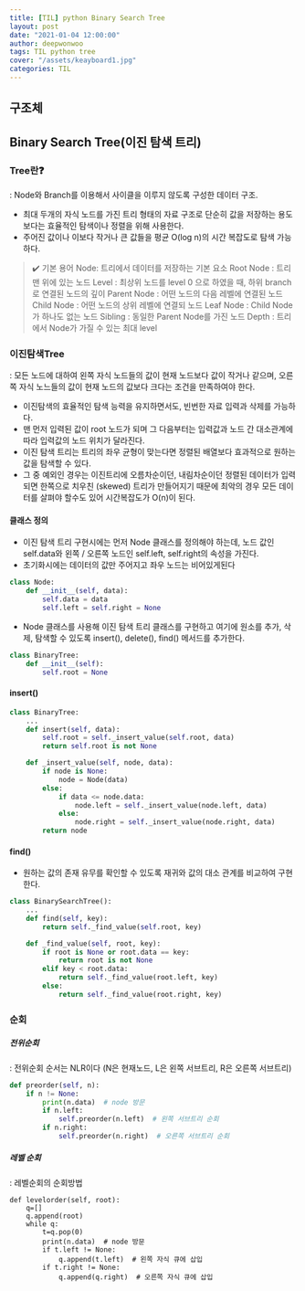 ```yaml
---
title: [TIL] python Binary Search Tree
layout: post
date: "2021-01-04 12:00:00"
author: deepwonwoo
tags: TIL python tree
cover: "/assets/keayboard1.jpg"
categories: TIL
---
```




## 구조체

## Binary Search Tree(이진 탐색 트리)



### Tree란❓

: Node와 Branch를 이용해서 사이클을 이루지 않도록 구성한 데이터 구조.

- 최대 두개의 자식 노드를 가진 트리 형태의 자료 구조로 단순히 값을 저장하는 용도보다는 효율적인 탐색이나 정렬을 위해 사용한다.
- 주어진 값이나 이보다 작거나 큰 값들을 평균 O(log n)의 시간 복잡도로 탐색 가능하다.

> ✔️ 기본 용어
> Node: 트리에서 데이터를 저장하는 기본 요소
> Root Node : 트리 맨 위에 있는 노드
> Level : 최상위 노드를 level 0 으로 하였을 때, 하위 branch로 연결된 노드의 깊이
> Parent Node : 어떤 노드의 다음 레벨에 연결된 노드
> Child Node : 어떤 노드의 상위 레벨에 연결되 노드
> Leaf Node : Child Node 가 하나도 없는 노드
> Sibling : 동일한 Parent Node를 가진 노드
> Depth : 트리에서 Node가 가질 수 있는 최대 level

### 

### 이진탐색Tree

: 모든 노드에 대하여 왼쪽 자식 노드들의 값이 현재 노드보다 값이 작거나 같으며, 오른쪽 자식 노느들의 값이 현재 노드의 값보다 크다는 조건을 만족하여야 한다.

* 이진탐색의 효율적인 탐색 능력을 유지하면서도, 빈번한 자료 입력과 삭제를 가능하다.
* 맨 먼저 입력된 값이 root 노드가 되며 그 다음부터는 입력값과 노드 간 대소관계에 따라 입력값의 노드 위치가 달라진다.
* 이진 탐색 트리는 트리의 좌우 균형이 맞는다면 정렬된 배열보다 효과적으로 원하는 값을 탐색할 수 있다.
* 그 중 예외인 경우는 이진트리에 오름차순이던, 내림차순이던 정렬된 데이터가 입력되면 한쪽으로 치우친 (skewed) 트리가 만들어지기 때문에 최악의 경우 모든 데이터를 살펴야 할수도 있어 시간복잡도가 O(n)이 된다.



#### 클래스 정의

- 이진 탐색 트리 구현시에는 먼저 Node 클래스를 정의해야 하는데, 노드 값인 self.data와 왼쪽 / 오른쪽 노드인 self.left, self.right의 속성을 가진다.
- 초기화시에는 데이터의 값만 주어지고 좌우 노드는 비어있게된다

```python
class Node:
	def __init__(self, data):
		self.data = data
		self.left = self.right = None
```

- Node 클래스를 사용해 이진 탐색 트리 클래스를 구현하고 여기에 원소를 추가, 삭제, 탐색할 수 있도록 insert(), delete(), find() 메서드를 추가한다.

```python
class BinaryTree:
    def __init__(self):
        self.root = None
```

#### insert()

```python
class BinaryTree:
    ...
    def insert(self, data):
        self.root = self._insert_value(self.root, data)
        return self.root is not None

    def _insert_value(self, node, data):
        if node is None:
            node = Node(data)
        else:
            if data <= node.data:
                node.left = self._insert_value(node.left, data)
            else:
                node.right = self._insert_value(node.right, data)
        return node
```

#### find()

- 원하는 값의 존재 유무를 확인할 수 있도록 재귀와 값의 대소 관계를 비교하여 구현한다.

```python
class BinarySearchTree():
    ...
    def find(self, key):
        return self._find_value(self.root, key)

    def _find_value(self, root, key):
        if root is None or root.data == key:
            return root is not None
        elif key < root.data:
            return self._find_value(root.left, key)
        else:
            return self._find_value(root.right, key)
```





### 순회

##### **전위순회**

: 전위순회 순서는 NLR이다 (N은 현재노드, L은 왼쪽 서브트리, R은 오른쪽 서브트리)



```python
def preorder(self, n):
    if n != None:
        print(n.data)  # node 방문
        if n.left:
            self.preorder(n.left)  # 왼쪽 서브트리 순회
        if n.right:
            self.preorder(n.right)  # 오른쪽 서브트리 순회
```



##### **레벨 순회**

: 레벨순회의 순회방법

```
def levelorder(self, root):
	q=[]
	q.append(root)
	while q:
		t=q.pop(0)
        print(n.data)  # node 방문
        if t.left != None:
            q.append(t.left)  # 왼쪽 자식 큐에 삽입
        if t.right != None:
        	q.append(q.right)  # 오른쪽 자식 큐에 삽입
```

